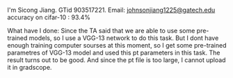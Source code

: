 I'm Sicong Jiang. GTid 903517221. Email: johnsonjiang1225@gatech.edu
accuracy on cifar-10 : 93.4%

What have I done:
Since the TA said that we are able to use some pre-trained models, so I use a VGG-13 network to do this task. 
But I dont have enough training computer sourses at this moment, so I get some pre-trained parametres of VGG-13 model and used this pt parameters in this task.
The result turns out to be good. And since the pt file is too large, I cannot upload it in gradscope.
